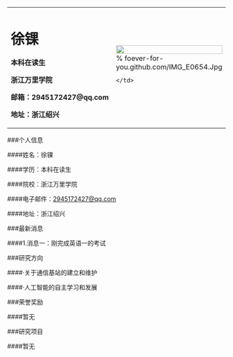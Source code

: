 <table border="0">
  <tr>
    <td width="75%">
      <h1>徐锞</h1>
      <p><b>本科在读生</b></p>
      <p><b>浙江万里学院</b></p>
      <p><b>邮箱：2945172427@qq.com</b></p>
      <p><b>地址：浙江绍兴</b></p>
    </td>
    <td width="25%">
      <img src="/zhengjianzhao.jpg" width="100%">      % foever-for-you.github.com/IMG_E0654.Jpg

    </td>
  </tr>
</table>
###个人信息

####姓名：徐锞

####学历：本科在读生

####院校：浙江万里学院

####电子邮件：2945172427@qq.com

####地址：浙江绍兴

###最新消息

####1.消息一：刚完成英语一的考试

###研究方向

####·关于通信基站的建立和维护

####·人工智能的自主学习和发展

###荣誉奖励

####暂无

###研究项目

####暂无
